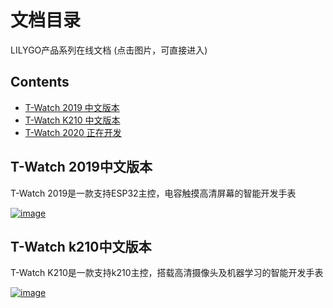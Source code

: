 # 文档目录 #

LILYGO产品系列在线文档
(点击图片，可直接进入)
## Contents ##

- [T-Watch 2019 中文版本](#t-watch-2019中文版本)
- [T-Watch K210 中文版本](#t-watch-K210中文版本)
- [T-Watch 2020 正在开发](#benchmarking)

## T-Watch 2019中文版本 ##

T-Watch 2019是一款支持ESP32主控，电容触摸高清屏幕的智能开发手表


[![image](https://github.com/Xinyuan-LilyGO/Document_Menu/blob/main/image/image1.jpg)](https://t-watch.readthedocs.io/zh_CN/latest/)

## T-Watch k210中文版本 ##

T-Watch K210是一款支持k210主控，搭载高清摄像头及机器学习的智能开发手表

[![image](https://github.com/Xinyuan-LilyGO/Document_Menu/blob/main/image/image2.jpg)](https://watch-k210.readthedocs.io/en/latest/)

